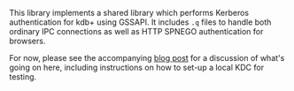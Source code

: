 This library implements a shared library which performs Kerberos authentication for kdb+ using GSSAPI. It includes `.q` files to handle both ordinary IPC connections as well as HTTP SPNEGO authentication for browsers. 

For now, please see the accompanying [blog post](https://mindfruit.pages.dev/posts/2025/09/kdb_and_kerberos_authentication/) for a discussion of what's going on here, including instructions on how to set-up a local KDC for testing. 
